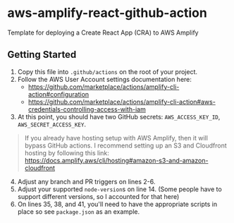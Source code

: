 # aws-amplify-react-github-action
Template for deploying a Create React App (CRA) to AWS Amplify

## Getting Started

1. Copy this file into `.github/actions` on the root of your project.
2. Follow the AWS User Account settings documentation here: 
    * https://github.com/marketplace/actions/amplify-cli-action#configuration
    * https://github.com/marketplace/actions/amplify-cli-action#aws-credentials-controlling-access-with-iam
3. At this point, you should have two GitHub secrets: `AWS_ACCESS_KEY_ID`, `AWS_SECRET_ACCESS_KEY`.

> If you already have hosting setup with AWS Amplify, then it will bypass GitHub actions.  I recommend setting up an S3 and Cloudfront hosting by following this link: https://docs.amplify.aws/cli/hosting#amazon-s3-and-amazon-cloudfront

4. Adjust any branch and PR triggers on lines 2-6.
5. Adjust your supported `node-version`s on line 14. (Some people have to support different versions, so I accounted for that here)
6. On lines 35, 38, and 41, you'll need to have the appropriate scripts in place so see `package.json` as an example.
